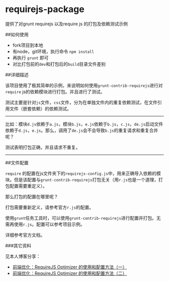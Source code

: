 requirejs-package
=================

提供了对grunt requirejs 以及require js 的打包及依赖测试示例

##如何使用

* fork项目到本地
* 有node，git环境，执行命令 `npm install` 
* 再执行 `grunt` 即可
* 对比打包前的`dev`和打包后的`build`目录文件差别

##详细描述

该项目使用了极其简单的示例，来说明如何使用`grunt-contrib-requirejs`进行对`require` js的依赖模块进行打包。并且进行了测试。 

测试主要是针对`js`文件，`css`文件，分为在单独文件内的重复依赖测试，在文件引用文件（嵌套依赖）的依赖测试。


***
比如：模块`d.js`依赖于`a.js`，模块`b.js`，`e.js`依赖于`b.js`，`c.js`，`de.js`启动文件依赖于`d.js`，`e.js`。那么，调用了`de.js`会不会导致`b.js`的重复请求和重复合并呢？

测试表明打包正确，并且请求不重复。

***

##文件配置

`require` 的配置在js文件夹下的`requirejs-config.js`中，用来正确导入依赖的模块。但是该配置与`grunt-contrib-requirejs`打包无关（用`r.js`也是一个道理，打包配置需要重定义）。

那么打包的配置在哪里呢？

打包需要重新定义，请参考官方`r.js`的配置。

使用`grunt`任务工具时，可以使用`grunt-contrib-requirejs`进行配置并打包。无需再使用`r.js`。配置可以参考项目示例。

详细参考官方文档。

###其它资料

见本人博客分享：

* [前端优化：RequireJS Optimizer 的使用和配置方法（一）](http://blog.segmentfault.com/f2e/1190000000394849)
* [前端优化：RequireJS Optimizer 的使用和配置方法（二）](http://blog.segmentfault.com/f2e/1190000000395435)

